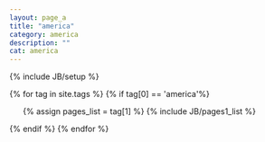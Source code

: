 ```yaml
---
layout: page_a
title: "america"
category: america
description: ""
cat: america
---
```

{% include JB/setup %}

{% for tag in site.tags %} 
	{% if tag[0] == 'america'%}

  <ul >
    {% assign pages_list = tag[1] %} 
    {% include JB/pages1_list %}
   
  </ul>
  {% endif %}
{% endfor %}
